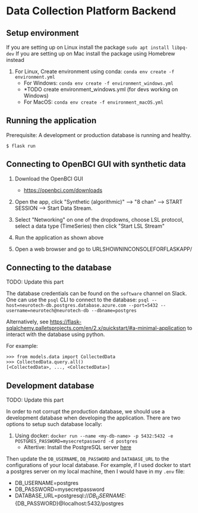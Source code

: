 # Data Collection Platform Backend

## Setup environment

If you are setting up on Linux install the package `sudo apt install libpq-dev`
If you are setting up on Mac install the package using Homebrew instead

1. For Linux, Create environment using conda: `conda env create -f environment.yml`
    - For Windows: `conda env create -f environment_windows.yml`
    - *TODO create environment_windows.yml (for devs working on Windows)
    - For MacOS: `conda env create -f environment_macOS.yml`

## Running the application

Prerequisite: A development or production database is running and healthy.
```
$ flask run
```

## Connecting to OpenBCI GUI with synthetic data
1. Download the OpenBCI GUI
   - https://openbci.com/downloads

2. Open the app, click "Synthetic (algorithmic)" --> "8 chan" --> START SESSION --> Start Data Stream.
3. Select "Networking" on one of the dropdowns, choose LSL protocol, select a data type (TimeSeries) then click "Start LSL Stream"
4. Run the application as shown above
5. Open a web browser and go to URLSHOWNINCONSOLEFORFLASKAPP/


## Connecting to the database
TODO: Update this part

The database credentials can be found on the `software` channel on Slack.
One can use the `psql` CLI to connect to the database: `psql --host=neurotech-db.postgres.database.azure.com --port=5432 --username=neurotech@neurotech-db --dbname=postgres`

Alternatively, see https://flask-sqlalchemy.palletsprojects.com/en/2.x/quickstart/#a-minimal-application to interact with the database using python.

For example:
```
>>> from models.data import CollectedData
>>> CollectedData.query.all()
[<CollectedData>, ..., <CollectedData>]
```

## Development database
TODO: Update this part

In order to not corrupt the production database, we should use a development database when developing the application. There are two options to setup such database locally: 
1.  Using docker: ``docker run --name <my-db-name> -p 5432:5432 -e POSTGRES_PASSWORD=mysecretpassword -d postgres``
    - Altertive: Install the PostgreSQL server [here](https://www.postgresql.org/download/)

Then update the `DB_USERNAME`, `DB_PASSWORD` and `DATABASE_URL` to the configurations of your local database. 
For example, if I used docker to start a postgres server on my local machine, then I would have in my `.env` file:
- DB_USERNAME=postgres
- DB_PASSWORD=mysecretpassword
- DATABASE_URL=postgresql://${DB_USERNAME}:${DB_PASSWORD}@localhost:5432/postgres

